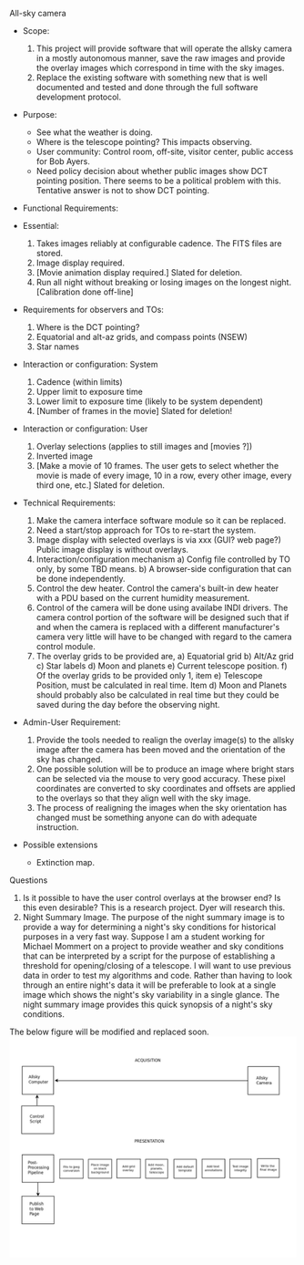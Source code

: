 All-sky camera

* Scope:
    1. This project will provide software that will operate the allsky camera in a mostly autonomous manner, save the
       raw images and provide the overlay images which correspond in time with the sky images.
    2. Replace the existing software with something new that is well documented and tested and done through the full software
       development protocol.

* Purpose:
  - See what the weather is doing.
  - Where is the telescope pointing?  This impacts observing.
  - User community: Control room, off-site, visitor center, public access for Bob Ayers.
  - Need policy decision about whether public images show DCT pointing position.
      There seems to be a political problem with this.  Tentative answer is not to show DCT pointing.

* Functional Requirements:
 * Essential:
    1. Takes images reliably at configurable cadence.  The FITS files are stored.
    2. Image display required.
    3. [Movie animation display required.] Slated for deletion.
    4. Run all night without breaking or losing images on the longest night.
       [Calibration done off-line]
  * Requirements for observers and TOs:  
    1. Where is the DCT pointing?
    2. Equatorial and alt-az grids, and compass points (NSEW)
    3. Star names
  * Interaction or configuration: System
    1. Cadence (within limits)
    2. Upper limit to exposure time 
    3. Lower limit to exposure time (likely to be system dependent)
    4. [Number of frames in the movie] Slated for deletion!
  * Interaction or configuration: User
    1. Overlay selections (applies to still images and [movies ?])
    2. Inverted image
    3. [Make a movie of 10 frames.  The user gets to select whether the movie is
        made of every image, 10 in a row, every other image, every third one, etc.]
        Slated for deletion.
  
* Technical Requirements:
  1. Make the camera interface software module so it can be replaced.
  2. Need a start/stop approach for TOs to re-start the system.
  3. Image display with selected overlays is via xxx (GUI? web page?)
    Public image display is without overlays.
  4. Interaction/configuration mechanism
    a) Config file controlled by TO only, by some TBD means.
    b) A browser-side configuration that can be done independently.
  5. Control the dew heater. Control the camera's built-in dew heater with a PDU
     based on the current humidity measurement.
  6. Control of the camera will be done using availabe INDI drivers. The camera control
     portion of the software will be designed such that if and when the camera is replaced
     with a different manufacturer's camera very little will have to be changed with regard
     to the camera control module.
  7. The overlay grids to be provided are,
     a) Equatorial grid
     b) Alt/Az grid
     c) Star labels
     d) Moon and planets
     e) Current telescope position.
     f) Of the overlay grids to be provided only 1, item e) Telescope Position, must be 
        calculated in real time. Item d) Moon and Planets should probably also be calculated
        in real time but they could be saved during the day before the observing night.
    
* Admin-User Requirement:
  1. Provide the tools needed to realign the overlay image(s) to the allsky image after
     the camera has been moved and the orientation of the sky has changed.
  2. One possible solution will be to produce an image where bright stars
      can be selected via the mouse to very good accuracy. These pixel coordinates are
      converted to sky coordinates and offsets are applied to the overlays so that they
      align well with the sky image. 
  3. The process of realigning the images when the sky orientation has changed must be
     something anyone can do with adequate instruction.
            
* Possible extensions
  - Extinction map.
  
Questions
1. Is it possible to have the user control overlays at the browser end?  Is this even
   desirable?  This is a research project.  Dyer will research this. 
2. Night Summary Image.  The purpose of the night summary image is to provide a way for 
   determining a night's sky conditions for historical purposes in a very fast way.
   Suppose I am a student working for Michael Mommert on a project to provide weather and
   sky conditions that can be interpreted by a script for the purpose of establishing a
   threshold for opening/closing of a telescope.  I will want to use previous data in order
   to test my algorithms and code.  Rather than having to look through an entire night's
   data it will be preferable to look at a single image which shows the night's sky 
   variability in a single glance. The night summary image provides this quick synopsis
   of a night's sky conditions.
  
  The below figure will be modified and replaced soon.
  ![alt text](https://github.com/LowellObservatory/All-Sky/blob/master/asc_flowch_001.png)
   


